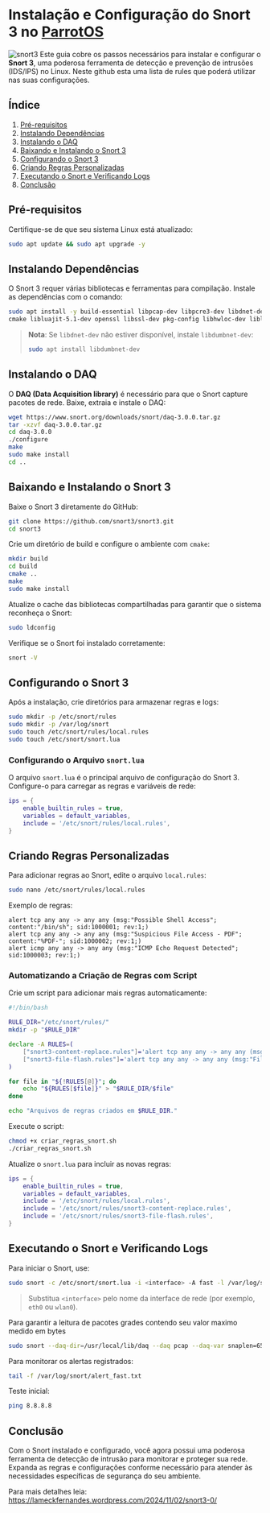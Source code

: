 # Instalação e Configuração do Snort 3 no [ParrotOS](https://parrotsec.org/)

![snort3](https://blog.talosintelligence.com/content/images/2023/09/Snort-inspectors.jpg)
Este guia cobre os passos necessários para instalar e configurar o **Snort 3**, uma poderosa ferramenta de detecção e prevenção de intrusões (IDS/IPS) no Linux.
Neste github esta uma lista de rules que poderá utilizar nas suas configurações.

## Índice
1. [Pré-requisitos](#pré-requisitos)
2. [Instalando Dependências](#instalando-dependências)
3. [Instalando o DAQ](#instalando-o-daq)
4. [Baixando e Instalando o Snort 3](#baixando-e-instalando-o-snort-3)
5. [Configurando o Snort 3](#configurando-o-snort-3)
6. [Criando Regras Personalizadas](#criando-regras-personalizadas)
7. [Executando o Snort e Verificando Logs](#executando-o-snort-e-verificando-logs)
8. [Conclusão](#conclusão)

## Pré-requisitos
Certifique-se de que seu sistema Linux está atualizado:
```bash
sudo apt update && sudo apt upgrade -y
```

## Instalando Dependências

O Snort 3 requer várias bibliotecas e ferramentas para compilação. Instale as dependências com o comando:

```bash
sudo apt install -y build-essential libpcap-dev libpcre3-dev libdnet-dev zlib1g-dev \
cmake libluajit-5.1-dev openssl libssl-dev pkg-config libhwloc-dev liblzma-dev
```

> **Nota**: Se `libdnet-dev` não estiver disponível, instale `libdumbnet-dev`:
> ```bash
> sudo apt install libdumbnet-dev
> ```

## Instalando o DAQ

O **DAQ (Data Acquisition library)** é necessário para que o Snort capture pacotes de rede. Baixe, extraia e instale o DAQ:

```bash
wget https://www.snort.org/downloads/snort/daq-3.0.0.tar.gz
tar -xzvf daq-3.0.0.tar.gz
cd daq-3.0.0
./configure
make
sudo make install
cd ..
```

## Baixando e Instalando o Snort 3

Baixe o Snort 3 diretamente do GitHub:

```bash
git clone https://github.com/snort3/snort3.git
cd snort3
```

Crie um diretório de build e configure o ambiente com `cmake`:

```bash
mkdir build
cd build
cmake ..
make
sudo make install
```

Atualize o cache das bibliotecas compartilhadas para garantir que o sistema reconheça o Snort:

```bash
sudo ldconfig
```

Verifique se o Snort foi instalado corretamente:

```bash
snort -V
```

## Configurando o Snort 3

Após a instalação, crie diretórios para armazenar regras e logs:

```bash
sudo mkdir -p /etc/snort/rules
sudo mkdir -p /var/log/snort
sudo touch /etc/snort/rules/local.rules
sudo touch /etc/snort/snort.lua
```

### Configurando o Arquivo `snort.lua`

O arquivo `snort.lua` é o principal arquivo de configuração do Snort 3. Configure-o para carregar as regras e variáveis de rede:

```lua
ips = {
    enable_builtin_rules = true,
    variables = default_variables,
    include = '/etc/snort/rules/local.rules',
}
```

## Criando Regras Personalizadas

Para adicionar regras ao Snort, edite o arquivo `local.rules`:

```bash
sudo nano /etc/snort/rules/local.rules
```

Exemplo de regras:

```plaintext
alert tcp any any -> any any (msg:"Possible Shell Access"; content:"/bin/sh"; sid:1000001; rev:1;)
alert tcp any any -> any any (msg:"Suspicious File Access - PDF"; content:"%PDF-"; sid:1000002; rev:1;)
alert icmp any any -> any any (msg:"ICMP Echo Request Detected"; sid:1000003; rev:1;)
```

### Automatizando a Criação de Regras com Script

Crie um script para adicionar mais regras automaticamente:

```bash
#!/bin/bash

RULE_DIR="/etc/snort/rules/"
mkdir -p "$RULE_DIR"

declare -A RULES=(
    ["snort3-content-replace.rules"]='alert tcp any any -> any any (msg:"Content Replace - Detected"; content:"replace-content"; sid:2000002; rev:1;)'
    ["snort3-file-flash.rules"]='alert tcp any any -> any any (msg:"File Transfer - Flash File Detected"; content:".swf"; sid:2000003; rev:1;)'
)

for file in "${!RULES[@]}"; do
    echo "${RULES[$file]}" > "$RULE_DIR/$file"
done

echo "Arquivos de regras criados em $RULE_DIR."
```

Execute o script:

```bash
chmod +x criar_regras_snort.sh
./criar_regras_snort.sh
```

Atualize o `snort.lua` para incluir as novas regras:

```lua
ips = {
    enable_builtin_rules = true,
    variables = default_variables,
    include = '/etc/snort/rules/local.rules',
    include = '/etc/snort/rules/snort3-content-replace.rules',
    include = '/etc/snort/rules/snort3-file-flash.rules',
}
```

## Executando o Snort e Verificando Logs

Para iniciar o Snort, use:

```bash
sudo snort -c /etc/snort/snort.lua -i <interface> -A fast -l /var/log/snort
```

> Substitua `<interface>` pelo nome da interface de rede (por exemplo, `eth0` ou `wlan0`).

Para garantir a leitura de pacotes grades contendo seu valor maximo medido em bytes

```bash
sudo snort --daq-dir=/usr/local/lib/daq --daq pcap --daq-var snaplen=65535 -i <interface> -c /usr/local/etc/snort/snort.lua -A fast -l /var/log/snort
```

Para monitorar os alertas registrados:

```bash
tail -f /var/log/snort/alert_fast.txt
```

Teste inicial:

```bash
ping 8.8.8.8
```

## Conclusão

Com o Snort instalado e configurado, você agora possui uma poderosa ferramenta de detecção de intrusão para monitorar e proteger sua rede. Expanda as regras e configurações conforme necessário para atender às necessidades específicas de segurança do seu ambiente.

Para mais detalhes leia: https://lameckfernandes.wordpress.com/2024/11/02/snort3-0/
